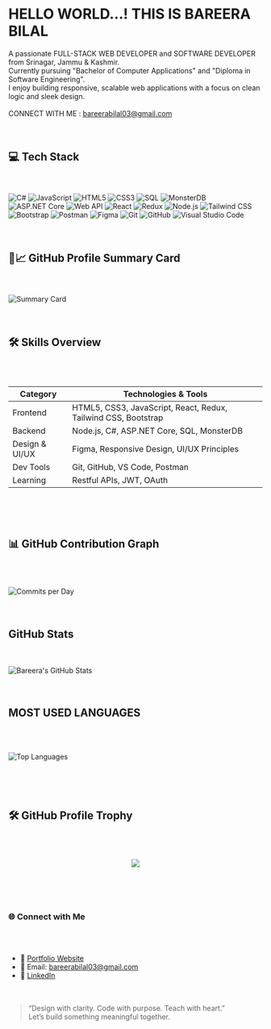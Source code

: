 <H1> HELLO WORLD...! THIS IS BAREERA BILAL </H1>


A passionate FULL-STACK WEB DEVELOPER and SOFTWARE DEVELOPER from Srinagar, Jammu & Kashmir.  <br>
Currently pursuing "Bachelor of Computer Applications" and "Diploma in Software Engineering". <br>
I enjoy building responsive, scalable web applications with a focus on clean logic and sleek design. <br>  <br>
CONNECT WITH ME : bareerabilal03@gmail.com <br> <br> <br>





<H2>💻 Tech Stack </H2> 


<br> <br>
![C#](https://img.shields.io/badge/C%23-239120?style=for-the-badge&logo=c-sharp&logoColor=white) 
![JavaScript](https://img.shields.io/badge/JavaScript-F7DF1E?style=for-the-badge&logo=javascript&logoColor=black) 
![HTML5](https://img.shields.io/badge/HTML5-E34F26?style=for-the-badge&logo=html5&logoColor=white) 
![CSS3](https://img.shields.io/badge/CSS3-1572B6?style=for-the-badge&logo=css3&logoColor=white) 
![SQL](https://img.shields.io/badge/SQL-4479A1?style=for-the-badge&logo=sql&logoColor=white) 
![MonsterDB](https://img.shields.io/badge/MonsterDB-FF0000?style=for-the-badge&logo=database&logoColor=white) 
![ASP.NET Core](https://img.shields.io/badge/ASP.NET_Core-512BD4?style=for-the-badge&logo=.net&logoColor=white) 
![Web API](https://img.shields.io/badge/Web_API-005571?style=for-the-badge&logo=dotnet&logoColor=white)
![React](https://img.shields.io/badge/React-61DAFB?style=for-the-badge&logo=react&logoColor=black)
![Redux](https://img.shields.io/badge/Redux-764ABC?style=for-the-badge&logo=redux&logoColor=white) 
![Node.js](https://img.shields.io/badge/Node.js-339933?style=for-the-badge&logo=node.js&logoColor=white) 
![Tailwind CSS](https://img.shields.io/badge/Tailwind_CSS-38B2AC?style=for-the-badge&logo=tailwind-css&logoColor=white) 
![Bootstrap](https://img.shields.io/badge/Bootstrap-7952B3?style=for-the-badge&logo=bootstrap&logoColor=white) 
![Postman](https://img.shields.io/badge/Postman-FF6C37?style=for-the-badge&logo=postman&logoColor=white) 
![Figma](https://img.shields.io/badge/Figma-F24E1E?style=for-the-badge&logo=figma&logoColor=white) 
![Git](https://img.shields.io/badge/Git-F05032?style=for-the-badge&logo=git&logoColor=white) 
![GitHub](https://img.shields.io/badge/GitHub-181717?style=for-the-badge&logo=github&logoColor=white) 
![Visual Studio Code](https://img.shields.io/badge/VS_Code-007ACC?style=for-the-badge&logo=visual-studio-code&logoColor=white) 
<br><br><br>





<H2>🧩📈 GitHub Profile Summary Card </H2> 

<br> <br>
![Summary Card](https://github-profile-summary-cards.vercel.app/api/cards/profile-details?username=Bareera-Bilal&theme=github_dark) <br> <br> <br>



<H2>🛠️ Skills Overview </H2>

<br> <br>


| Category       | Technologies & Tools                                                                 |
|----------------|--------------------------------------------------------------------------------------|
| Frontend       | HTML5, CSS3, JavaScript, React, Redux, Tailwind CSS, Bootstrap                     |
| Backend        | Node.js, C#, ASP.NET Core, SQL, MonsterDB                                    |
| Design & UI/UX | Figma, Responsive Design, UI/UX Principles                             |
| Dev Tools      | Git, GitHub, VS Code, Postman                         |
| Learning       | Restful APIs, JWT, OAuth                                 |


<br> <br> <br> 



<H2> 📊 GitHub Contribution Graph </H2>
<br> <br>

![Commits per Day](https://github-profile-summary-cards.vercel.app/api/cards/productive-time?username=Bareera-Bilal&theme=github_dark)   <br> <br> <br>
 

<h2> GitHub Stats </h2>


<br> <br>
![Bareera's GitHub Stats](https://github-readme-stats.vercel.app/api?username=Bareera-Bilal&show_icons=true&theme=github_dark&count_private=true)   <br> <br> <br>



<H2> MOST USED LANGUAGES </H2>
<br> <br> 


 ![Top Languages](https://github-readme-stats.vercel.app/api/top-langs/?username=Bareera-Bilal&layout=compact&theme=github_dark)  

<br> <br> <br>



<H2> 🛠️ GitHub Profile Trophy </H2>


<br> <br>
<p align="center">
  <img src="https://github-profile-trophy.vercel.app/?username=Bareera-Bilal&theme=darkhub&margin-w=15&margin-h=15&no-frame=true" />
</p>

<br> <br> <br>




<H3> 🌐 Connect with Me  </H3>
<br> <br>

- 💼 [Portfolio Website](https://github.com/Bareera-Bilal/Personal-Portfolio-Website)  <br> 
- 📧 Email: bareerabilal03@gmail.com  <br> 
- 💼 [LinkedIn](https://www.linkedin.com/in/bareera-bilal03) <br> <br> <br>



> “Design with clarity. Code with purpose. Teach with heart.”   
Let’s build something meaningful together.








